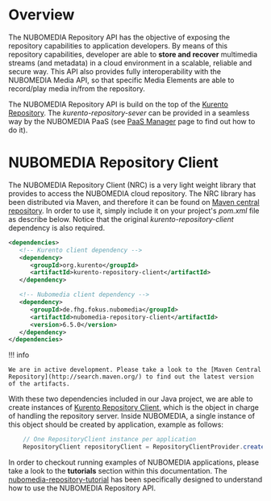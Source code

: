 # Overview

The NUBOMEDIA Repository API has the objective of exposing the repository capabilities to application developers. By means of this repository capabilities, developer are able to **store and recover** multimedia streams (and metadata) in a cloud environment in a scalable, reliable and secure way. This API also provides fully interoperability with the NUBOMEDIA Media API, so that specific Media Elements are able to record/play media in/from the repository.

The NUBOMEDIA Repository API is build on the top of the [Kurento Repository](http://doc-kurento-repository.readthedocs.org/). The *kurento-repository-sever* can be provided in a seamless way by the NUBOMEDIA PaaS (see [PaaS Manager](../pass/pass-gui) page to find out how to do it).

# NUBOMEDIA Repository Client

The NUBOMEDIA Repository Client (NRC) is a very light weight library that provides to access the NUBOMEDIA cloud repository. The NRC library has been distributed via Maven, and therefore it can be found on [Maven central repository](http://search.maven.org/#search%7Cga%7C1%7Cde.fhg). In order to use it, simply include it on your project's *pom.xml* file as describe below. Notice that the original *kurento-repository-client* dependency is also required.

```xml
<dependencies>
   <!-- Kurento client dependency -->
   <dependency>
      <groupId>org.kurento</groupId>
	  <artifactId>kurento-repository-client</artifactId>
   </dependency>

   <!-- Nubomedia client dependency -->
   <dependency>
      <groupId>de.fhg.fokus.nubomedia</groupId>
      <artifactId>nubomedia-repository-client</artifactId>
      <version>6.5.0</version>
   </dependency>
</dependencies>
```

!!! info

    We are in active development. Please take a look to the [Maven Central Repository](http://search.maven.org/) to find out the latest version of the artifacts.

With these two dependencies included in our Java project, we are able to create instances of [Kurento Repository Client](http://doc-kurento-repository.readthedocs.org/en/latest/repository_client.html), which is the object in charge of handling the repository server. Inside NUBOMEDIA, a single instance of this object should be created by application, example as follows:

```java
    // One RepositoryClient instance per application
    RepositoryClient repositoryClient = RepositoryClientProvider.create();
```

In order to checkout running examples of NUBOMEDIA applications, please take a look to the **tutorials** section within this documentation. The [nubomedia-repository-tutorial](../tutorial/nubomedia-repository.md) has been specifically designed to understand how to use the NUBOMEDIA Repository API.
